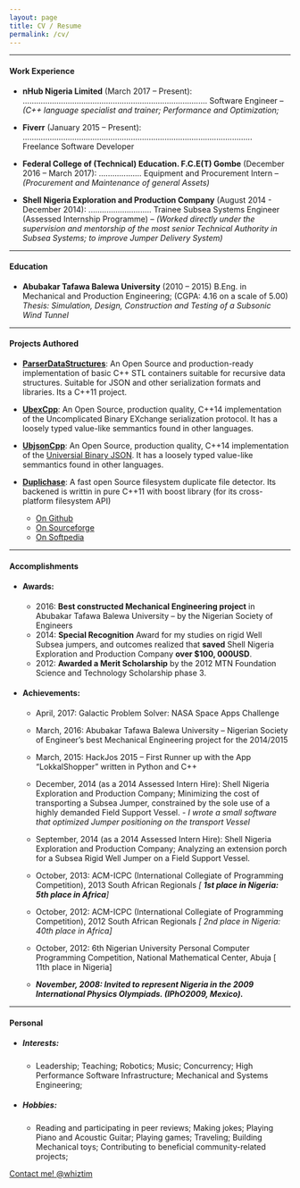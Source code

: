 ```yaml
---
layout: page
title: CV / Resume
permalink: /cv/
---
```


--------------------------------

#### Work Experience

- **nHub Nigeria Limited** (March 2017 – Present): .................................................................................. Software Engineer – *(C++ language specialist and trainer; Performance and Optimization;*

- **Fiverr** (January 2015 – Present): ...................................................................................................... Freelance Software Developer 

- **Federal College of (Technical) Education. F.C.E(T) Gombe** (December 2016 – March 2017): ................... Equipment and Procurement Intern – *(Procurement and Maintenance of general Assets)*

- **Shell Nigeria Exploration and Production Company** (August 2014 - December 2014): ............................ Trainee Subsea Systems Engineer (Assessed Internship Programme) – *(Worked directly under the supervision and mentorship of the most senior Technical Authority in Subsea Systems; to improve Jumper Delivery System)*

---------------------------

#### Education

- **Abubakar Tafawa Balewa University** (2010 – 2015) B.Eng. in Mechanical and Production Engineering; (CGPA: 4.16 on a scale of 5.00) *Thesis: Simulation, Design, Construction and Testing of a Subsonic Wind Tunnel*

--------------------------------

#### Projects Authored

- [**ParserDataStructures**](https://github.com/WhiZTiM/ParserDataStructures): An Open Source and production-ready implementation of basic C++ STL containers suitable for recursive data structures. Suitable for JSON and other serialization formats and libraries. Its a C++11 project. 

- [**UbexCpp**](https://github.com/WhiZTiM/UbexCpp): An Open Source, production quality, C++14 implementation of the Uncomplicated Binary EXchange serialization protocol. It has a loosely typed value-like semmantics found in other languages.

- [**UbjsonCpp**](https://github.com/WhiZTiM/UbjsonCpp): An Open Source, production quality, C++14 implementation of the [Universial Binary JSON](http://ubjson.org). It has a loosely typed value-like semmantics found in other languages.

- [**Duplichase**](https://sourceforge.net/projects/duplichase/): A fast open Source filesystem duplicate file detector. Its backened is writtin in pure C++11 with boost library (for its cross-platform filesystem API) 

  - [On Github](https://github.com/WhiZTiM/duplichase)
  - [On Sourceforge](https://sourceforge.net/projects/duplichase/)
  - [On Softpedia](http://www.softpedia.com/get/System/File-Management/DupLichaSe.shtml)

------------------------

#### Accomplishments  

- #### Awards:

  - 2016: **Best constructed Mechanical Engineering project** in Abubakar Tafawa Balewa University – by the Nigerian Society of Engineers
  - 2014: **Special Recognition** Award for my studies on rigid Well Subsea jumpers, and outcomes realized that **saved** Shell Nigeria Exploration and Production Company **over $100, 000USD**.
  - 2012: **Awarded a Merit Scholarship** by the 2012 MTN Foundation Science and Technology Scholarship phase 3.

- #### Achievements:
  - April, 2017:    Galactic Problem Solver: NASA Space Apps Challenge

  - March, 2016:    Abubakar Tafawa Balewa University – Nigerian Society of Engineer’s best Mechanical Engineering project for the 2014/2015
  
  - March, 2015:    HackJos 2015 – First Runner up with the App “LokkalShopper” written in Python and C++
  
  - December, 2014 (as a 2014 Assessed Intern Hire): Shell Nigeria Exploration and Production Company; Minimizing the cost of transporting a Subsea Jumper, constrained by the sole use of a highly demanded Field Support Vessel. - *I wrote a small software that optimized Jumper positioning on the transport Vessel*
  
  - September, 2014 (as a 2014 Assessed Intern Hire): Shell Nigeria Exploration and Production Company; Analyzing an extension porch for a Subsea Rigid Well Jumper on a Field Support Vessel.
  
  - October, 2013:  ACM-ICPC (International Collegiate of Programming Competition), 2013 South African Regionals *[ **1st place in Nigeria: 5th place in Africa**]*
  
  - October, 2012:  ACM-ICPC (International Collegiate of Programming Competition), 2012 South African Regionals *[ 2nd place in Nigeria: 40th place in Africa]*
  
  - October, 2012:  6th Nigerian University Personal Computer Programming Competition, National Mathematical Center, Abuja [ 11th place in Nigeria]
  
  - ***November, 2008: Invited to represent Nigeria in the 2009 International Physics Olympiads. (IPhO2009, Mexico).***

--------------------------------

#### Personal

- ##### Interests:
  - Leadership; Teaching; Robotics; Music; Concurrency; High Performance Software Infrastructure; Mechanical and Systems Engineering;
- ##### Hobbies:
  - Reading and participating in peer reviews; Making jokes; Playing Piano and Acoustic Guitar; Playing games; Traveling; Building Mechanical toys; Contributing to beneficial community-related projects;

[Contact me! @whiztim](mailto:whiztim@outlook.com)